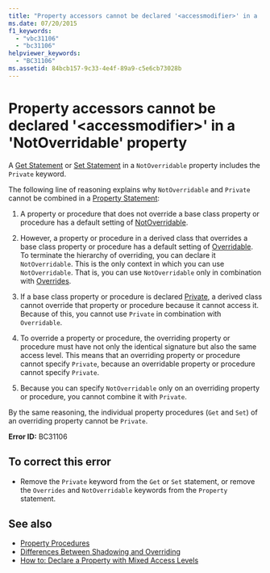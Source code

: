 ```yaml
---
title: "Property accessors cannot be declared '<accessmodifier>' in a 'NotOverridable' property"
ms.date: 07/20/2015
f1_keywords: 
  - "vbc31106"
  - "bc31106"
helpviewer_keywords: 
  - "BC31106"
ms.assetid: 84bcb157-9c33-4e4f-89a9-c5e6cb73028b
---
```

# Property accessors cannot be declared '\<accessmodifier>' in a 'NotOverridable' property
A [Get Statement](../../visual-basic/language-reference/statements/get-statement.md) or [Set Statement](../../visual-basic/language-reference/statements/set-statement.md) in a `NotOverridable` property includes the `Private` keyword.  
  
 The following line of reasoning explains why `NotOverridable` and `Private` cannot be combined in a [Property Statement](../../visual-basic/language-reference/statements/property-statement.md):  
  
1.  A property or procedure that does not override a base class property or procedure has a default setting of [NotOverridable](../../visual-basic/language-reference/modifiers/notoverridable.md).  
  
2.  However, a property or procedure in a derived class that overrides a base class property or procedure has a default setting of [Overridable](../../visual-basic/language-reference/modifiers/overridable.md). To terminate the hierarchy of overriding, you can declare it `NotOverridable`. This is the only context in which you can use `NotOverridable`. That is, you can use `NotOverridable` only in combination with [Overrides](../../visual-basic/language-reference/modifiers/overrides.md).  
  
3.  If a base class property or procedure is declared [Private](../../visual-basic/language-reference/modifiers/private.md), a derived class cannot override that property or procedure because it cannot access it. Because of this, you cannot use `Private` in combination with `Overridable`.  
  
4.  To override a property or procedure, the overriding property or procedure must have not only the identical signature but also the same access level. This means that an overriding property or procedure cannot specify `Private`, because an overridable property or procedure cannot specify `Private`.  
  
5.  Because you can specify `NotOverridable` only on an overriding property or procedure, you cannot combine it with `Private`.  
  
 By the same reasoning, the individual property procedures (`Get` and `Set`) of an overriding property cannot be `Private`.  
  
 **Error ID:** BC31106  
  
## To correct this error  
  
-   Remove the `Private` keyword from the `Get` or `Set` statement, or remove the `Overrides` and `NotOverridable` keywords from the `Property` statement.  
  
## See also
- [Property Procedures](../../visual-basic/programming-guide/language-features/procedures/property-procedures.md)
- [Differences Between Shadowing and Overriding](../../visual-basic/programming-guide/language-features/declared-elements/differences-between-shadowing-and-overriding.md)
- [How to: Declare a Property with Mixed Access Levels](../../visual-basic/programming-guide/language-features/procedures/how-to-declare-a-property-with-mixed-access-levels.md)
